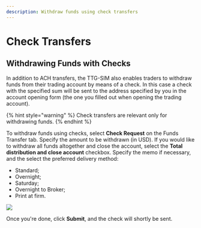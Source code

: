 ```yaml
---
description: Withdraw funds using check transfers
---
```


# Check Transfers

## Withdrawing Funds with Checks

In addition to ACH transfers, the TTG-SIM also enables traders to withdraw funds from their trading account by means of a check. In this case a check with the specified sum will be sent to the address specified by you in the account opening form \(the one you filled out when opening the trading account\).

{% hint style="warning" %}
Check transfers are relevant only for withdrawing funds.
{% endhint %}

To withdraw funds using checks, select **Check Request** on the Funds Transfer tab. Specify the amount to be withdrawn \(in USD\). If you would like to withdraw all funds altogether and close the account, select the **Total distribution and close account** checkbox. Specify the memo if necessary, and the select the preferred delivery method:

* Standard;
* Overnight;
* Saturday;
* Overnight to Broker;
* Print at firm.

![](../../../../../.gitbook/assets/screenshot-2020-03-04-at-17.04.07.png)

Once you're done, click **Submit**, and the check will shortly be sent.

